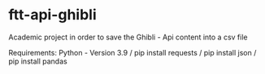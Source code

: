 # ftt-api-ghibli
Academic project in order to save the Ghibli - Api content into a csv file


Requirements:
Python - Version 3.9 /
pip install requests /
pip install json /
pip install pandas
